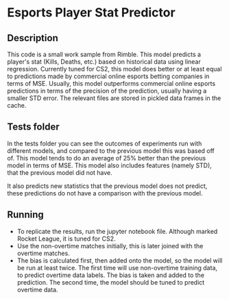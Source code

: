 # Esports Player Stat Predictor
## Description
This code is a small work sample from Rimble. This model predicts a player's stat (Kills, Deaths, etc.) based on historical data using linear regression. Currently tuned for CS2, this model does better or
at least equal to predictions made by commercial online esports betting companies in terms of MSE. Usually, this model outperforms 
commercial online esports predictions in terms of the precision of the prediction, usually having a smaller STD error. 
The relevant files are stored in pickled data frames in the cache.

## Tests folder
In the tests folder you can see the outcomes of experiments run with different models, and compared to the previous model this was based off of.
This model tends to do an average of 25% better than the previous model in terms of MSE. This model also includes features (namely STD), that the
previous model did not have. 

It also predicts new statistics that the previous model does not predict, these predictions do not have a comparison with the previous model.

## Running
- To replicate the results, run the jupyter notebook file. Although marked Rocket League, it is tuned for CS2. 
- Use the non-overtime matches initially, this is later joined with the overtime matches.
- The bias is calculated first, then added onto the model, so the model will be run at least twice. The first time will use non-overtime training data, to predict overtime data labels. The bias is taken and added to the prediction. The second time, the model should be tuned to predict overtime data.
